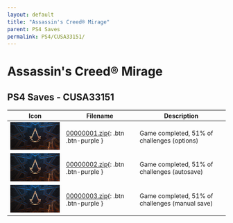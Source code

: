 ```yaml
---
layout: default
title: "Assassin's Creed® Mirage"
parent: PS4 Saves
permalink: PS4/CUSA33151/
---
```

# Assassin's Creed® Mirage

## PS4 Saves - CUSA33151

| Icon | Filename | Description |
|------|----------|-------------|
| ![Assassin's Creed® Mirage](icon0.png) | [00000001.zip](00000001.zip){: .btn .btn-purple } | Game completed, 51% of challenges (options) |
| ![Assassin's Creed® Mirage](icon0.png) | [00000002.zip](00000002.zip){: .btn .btn-purple } | Game completed, 51% of challenges (autosave) |
| ![Assassin's Creed® Mirage](icon0.png) | [00000003.zip](00000003.zip){: .btn .btn-purple } | Game completed, 51% of challenges (manual save) |
